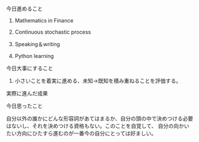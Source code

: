 

今日進めること

1. Mathematics in Finance

2. Continuous stochastic process

3. Speaking＆writing 

4. Python learning

今日大事にすること

1. 小さいことを着実に進める、未知→既知を積み重ねることを評価する。

実際に進んだ成果


今日思ったこと

自分以外の誰かにどんな形容詞があてはまるか、自分の頭の中で決めつける必要はないし、それを決めつける資格もない。このことを自覚して、
自分の向かいたい方向にひたすら進むのが一番今の自分にとっては好ましい。

